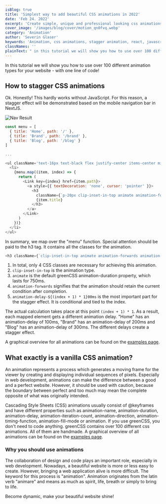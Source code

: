 ```yaml
---
isBlog: true
title: 'Simplest way to add beautiful CSS animations in 2022'
date: 'Feb 24. 2022'
excerpt: 'Create simple, unique and professional looking css animations for your website.'
cover_image: '/images/blog/cover/motion_qn0fvq.webp'
category: 'Animation'
author: 'Severin Glaser'
keywords: 'Animation, css animations, stagger animation, react, javascript'
classNames: ''
plainText: " in this tutorial we will show you how to use over 100 different animation types for your website - with one line of code! how to stagger css animations ok honestly! this hardly works without javascript for this reason a stagger effect will be demonstrated based on the mobile navigation bar in nextjs ! nav result images blog blogcontent mobile-nav edkd2s gif?style=centerme js const menu = title: 'home' path: ' ' title: 'brand' path: ' brand' title: 'blog' path: ' blog' ul classname='text-16px text-black flex justify-center items-center min-h-100per flex-col text-left' li menu map item index = return link key= index href= item path a style= textdecoration: 'none' cursor: 'pointer' h3 classname= p-20px clip-inset-in-top animate animation-forwards animation-delay- index + 1 1 00ms item title h3 a link li ul in summary we map over the menu function special attention should be paid to the h3 tag it contains all the classes for the animation js h3 classname= clip-inset-in-top animate animation-forwards animation-delay- index + 1 1 00ms item title h3 1 in total only 4 css classes are necessary for achieving this animation 2 clip-inset-in-top is the animation type 3 animate is the default greenCSS animation-duration property which lasts for 750ms 4 animation-forwards signifies that the animation should retain the current condition after completion 5 animation-delay- index + 1 1 00ms is the most important part for the stagger effect it is conditional and tied to the index the actual calculation takes place at this point index + 1 1 as a result each mapped element gets a different animation delay home has an animation-delay of 100ms brand has an animation-delay of 200ms and blog has an animation-delay of 300ms the different delays create a stagger effect a graphical overview for all animations can be found on the examples page docs animation example what exactly is a vanilla css animation? an animation represents a process which generates a moving frame for the viewer by creating and displaying individual sequences of pixels especially in web development animations can make the difference between a good and a perfect website however it should be used with caution because the boundary between perfect and too much may mean the complete opposite of what was originally intended cascading style sheets css animations usually consist of @keyframes and have different properties such as animation-name animation-duration animation-delay animation-iteration-count animation-direction animation-timing-function animation-fill-mode or animation if you use greenCSS you don't need to code anything greenCSS contains over 100 different css animations all of them are handmade a graphical overview of all animations can be found on the examples page docs animation example why you should use animations the collaboration of design and code plays an important role especially in web development nowadays a beautiful website is more or less easy to create however bringing a web application alive is more difficult the keyword for this process is animation animation originates from the latin verb animare and means as much as spirit life breath or simply to bring to life become dynamic make your beautiful website shine! "
---
```


In this tutorial we will show you how to use over 100 different animation types for your website - with one line of code!

## How to stagger CSS animations

Ok. Honestly! This hardly works without JavaScript. For this reason, a stagger effect will be demonstrated based on the mobile navigation bar in NextJS.

![Nav Result](/images/blog/blogcontent/mobile-nav_edkd2s.gif?style=centerme)

```js
const menu = [
  { title: 'Home', path: '/' },
  { title: 'Brand', path: '/brand' },
  { title: 'Blog', path: '/blog' }
]

...

<ul className='text-16px text-black flex justify-center items-center min-h-100per flex-col text-left'>
  <li>
    {menu.map((item, index) => {
      return (
        <Link key={index} href={item.path}>
          <a style={{ textDecoration: 'none', cursor: 'pointer' }}>
            <h3
              className={`p-20px clip-inset-in-top animate animation-forwards animation-delay-${(index + 1) * 1}00ms`}>
              {item.title}
            </h3>
          </a>
        </Link>
      )
    })}
  </li>
</ul>
```

In summary, we map over the "menu" function. Special attention should be paid to the h3 tag. It contains all the classes for the animation.

```js
<h3 className={`clip-inset-in-top animate animation-forwards animation-delay-${(index + 1) * 1}00ms`}>{item.title}</h3>
```

1. In total, only 4 CSS classes are necessary for achieving this animation.
2. `clip-inset-in-top` is the animation type.
3. `animate` is the default greenCSS animation-duration property, which lasts for 750ms.
4. `animation-forwards` signifies that the animation should retain the current condition after completion.
5. `animation-delay-${(index + 1) * 1}00ms` is the most important part for the stagger effect. It is conditional and tied to the index.

The actual calculation takes place at this point `(index + 1) * 1`. As a result, each mapped element gets a different animation delay. "Home" has an animation-delay of 100ms, "Brand" has an animation-delay of 200ms and "Blog" has an animation-delay of 300ms. The different delays create a stagger effect.

A graphical overview for all animations can be found on the [examples page](/examples/animation).

## What exactly is a vanilla CSS animation?

An animation represents a process which generates a moving frame for the viewer by creating and displaying individual sequences of pixels. Especially in web development, animations can make the difference between a good and a perfect website. However, it should be used with caution, because the boundary between perfect and too much may mean the complete opposite of what was originally intended.

Cascading Style Sheets (CSS) animations usually consist of @keyframes and have different properties such as animation-name, animation-duration, animation-delay, animation-iteration-count, animation-direction, animation-timing-function, animation-fill-mode or animation. If you use greenCSS, you don't need to code anything. greenCSS contains over 100 different css animations. All of them are handmade. A graphical overview of all animations can be found on the [examples page](/examples/animation).

### Why you should use animations

The collaboration of design and code plays an important role, especially in web development. Nowadays, a beautiful website is more or less easy to create. However, bringing a web application alive is more difficult. The keyword for this process is "animation". Animation originates from the latin verb "animare" and means as much as spirit, life, breath or simply to bring to life.

Become dynamic, make your beautiful website shine!

